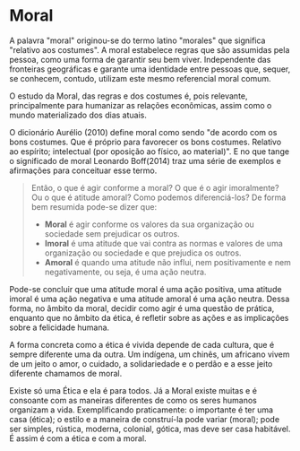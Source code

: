 # Moral

A palavra "moral" originou-se do termo latino "morales" que significa "relativo aos costumes". A moral estabelece regras que são assumidas pela pessoa, como uma forma de garantir seu bem viver. Independente das fronteiras geográficas e garante uma identidade entre pessoas que, sequer, se conhecem, contudo, utilizam este mesmo referencial moral comum.

O estudo da Moral, das regras e dos costumes é, pois relevante, principalmente para humanizar as relações econômicas, assim como o mundo materializado dos dias atuais.

O dicionário Aurélio (2010) define moral como sendo "de acordo com os bons costumes. Que é próprio para favorecer os bons costumes. Relativo ao espírito; intelectual (por oposição ao físico, ao material)". E no que tange o significado de moral Leonardo Boff(2014) traz uma série de exemplos e afirmações para conceituar esse termo.

> Então, o que é agir conforme a moral? O que é o agir imoralmente? Ou o que é atitude amoral? Como podemos diferenciá-los? De forma bem resumida pode-se dizer que:
>
>- **Moral** é agir conforme os valores da sua organização ou sociedade sem prejudicar os outros.
>- **Imoral** é uma atitude que vai contra as normas e valores de uma organização ou sociedade e que prejudica os outros.
>- **Amoral** é quando uma atitude não influi, nem positivamente e nem negativamente, ou seja, é uma ação neutra.

Pode-se concluir que uma atitude moral é uma ação positiva, uma atitude imoral é uma ação negativa e uma atitude amoral é uma ação neutra. Dessa forma, no âmbito da moral, decidir como agir é uma questão de prática, enquanto que no âmbito da ética, é refletir sobre as ações e as implicações sobre a felicidade humana.

A forma concreta como a ética é vivida depende de cada cultura, que é sempre diferente uma da outra. Um indígena, um chinês, um africano vivem de um jeito o amor, o cuidado, a solidariedade e o perdão e a esse jeito diferente chamamos de moral.

Existe só uma Ética e ela é para todos. Já a Moral existe muitas e é consoante com as maneiras diferentes de como os seres humanos organizam a vida. Exemplificando praticamente: o importante é ter uma casa (ética); o estilo e a maneira de construí-la pode variar (moral); pode ser simples, rústica, moderna, colonial, gótica, mas deve ser casa habitável. É assim é com a ética e com a moral.